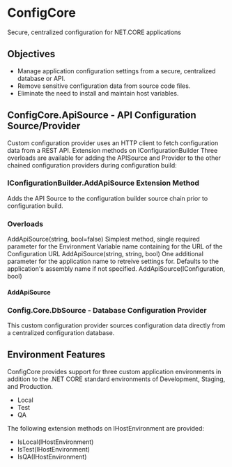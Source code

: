 # ConfigCore
Secure, centralized configuration for NET.CORE applications

## Objectives
* Manage application configuration settings from a secure, centralized database or API.
* Remove sensitive configuration data from source code files.
* Eliminate the need to install and maintain host variables.


## ConfigCore.ApiSource - API Configuration Source/Provider
Custom configuration provider uses an HTTP client to fetch configuration data from a REST API.
Extension methods on IConfigurationBuilder
Three overloads are available for adding the APISource and Provider to the other chained configuration providers during configuration build:
### IConfigurationBuilder.AddApiSource Extension Method
Adds the API Source to the configuration builder source chain prior to configuration build.

### Overloads
 AddApiSource(string, bool=false)      Simplest method, single required parameter for the Environment Variable name containing 
                                        for the URL of the Configuration URL
 AddApiSource(string, string, bool)    One additional parameter for the application name to retreive settings for. Defaults to the application's assembly name if not specified.
 AddApiSource(IConfiguration, bool) 

#### AddApiSource
### Config.Core.DbSource - Database Configuration Provider
This custom configuration provider sources configuration data directly from a centralized configuration database.

## Environment Features
ConfigCore provides support for three custom application environments in addition to the .NET CORE standard environments of Development, Staging, and Production. 
* Local
* Test
* QA

The following extension methods on IHostEnvironment are provided:
*	IsLocal(IHostEnvironment)
*	IsTest(IHostEnvironment)
*	IsQA(IHostEnvironment)
